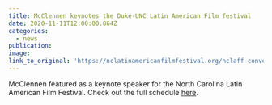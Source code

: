 ```yaml
---
title: McClennen keynotes the Duke-UNC Latin American Film festival
date: 2020-11-11T12:00:00.864Z
categories: 
  - news
publication:
image:
link_to_original: 'https://nclatinamericanfilmfestival.org/nclaff-conversations/'
---
```


McClennen featured as a keynote speaker for the North Carolina Latin American Film Festival. Check out the full schedule [here](https://nclatinamericanfilmfestival.org/nclaff-conversations/).